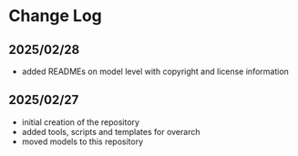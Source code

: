 # Change Log

## 2025/02/28
* added READMEs on model level with copyright and license information

## 2025/02/27
* initial creation of the repository
* added tools, scripts and templates for overarch
* moved models to this repository
